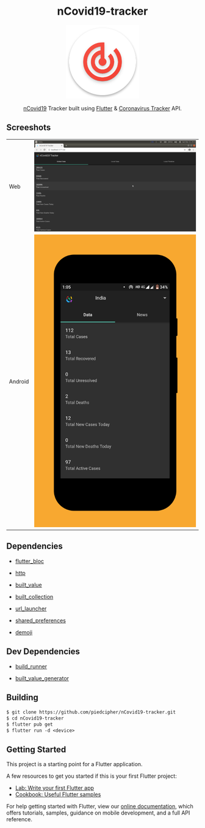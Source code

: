 <h1 align="center">nCovid19-tracker</h1>

<p align="center"><img src="https://raw.githubusercontent.com/piedcipher/nCovid19-tracker/master/readme-medias/icon.png"></p>

<p align="center"><a href="https://www.who.int/emergencies/diseases/novel-coronavirus-2019">nCovid19</a> Tracker built using <a href="https://flutter.dev">Flutter</a> & <a href="https://thevirustracker.com/api">Coronavirus Tracker</a> API.</p>

## Screeshots
<table>
  <tr>
    <td>Web</td>
    <td>
      <img src="https://raw.githubusercontent.com/piedcipher/nCovid19-tracker/master/readme-medias/web.png" />
    </td>
  </tr>
  <tr>
    <td>Android</td>
    <td>
      <img src="https://raw.githubusercontent.com/piedcipher/nCovid19-tracker/master/readme-medias/android.png" />
    </td>
  </tr>
</table>

## Dependencies
- [flutter_bloc](https://pub.dev/packages/flutter_bloc)

- [http](https://pub.dev/packages/http)

- [built_value](https://pub.dev/packages/built_value)

- [built_collection](https://pub.dev/packages/built_collection)

- [url_launcher](https://pub.dev/packages/url_launcher)

- [shared_preferences](https://pub.dev/packages/shared_preferences)

- [demoji](https://pub.dev/packages/demoji)

## Dev Dependencies
- [build_runner](https://pub.dev/packages/build_runner)

- [built_value_generator](https://pub.dev/packages/built_value_generator)

## Building
```
$ git clone https://github.com/piedcipher/nCovid19-tracker.git
$ cd nCovid19-tracker
$ flutter pub get
$ flutter run -d <device>
```

## Getting Started

This project is a starting point for a Flutter application.

A few resources to get you started if this is your first Flutter project:

- [Lab: Write your first Flutter app](https://flutter.dev/docs/get-started/codelab)
- [Cookbook: Useful Flutter samples](https://flutter.dev/docs/cookbook)

For help getting started with Flutter, view our
[online documentation](https://flutter.dev/docs), which offers tutorials,
samples, guidance on mobile development, and a full API reference.
